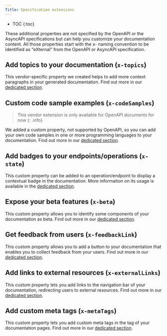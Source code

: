 ```yaml
---
Title: Specification extensions
---
```


- TOC
{:toc}

These additional properties are not specified by the OpenAPI or the AsyncAPI specifications but can help you customize your documentation content. All those properties start with the x- naming convention to be identified as “eXternal” from the OpenAPI or AsyncAPI specification.

## Add topics to your documentation (`x-topics`)

This vendor-specific property we created helps to add more context paragraphs in your generated documentation. Find out more in our [dedicated section](/help/enhance-documentation-content/topics/).

## Custom code sample examples (`x-codeSamples`)

> This vendor extension is only available for OpenAPI documents for now
{: .info}

We added a custom property, not supported by OpenAPI, so you can add your own code samples in one or more programming languages to your documentation. Find out more in our [dedicated section](/help/specification-support/doc-code-samples).

## Add badges to your endpoints/operations (`x-state`) 

This custom property can be added to an operation/endpoint to display a contextual badge in the documentation.
More information on its usage is available in the [dedicated section](/help/specification-support/doc-badges).

## Expose your beta features (`x-beta`)

This custom property allows you to identify some components of your documentation as beta. Find out more in our [dedicated section](/help/specification-support/doc-badges/#beta).

## Get feedback from users (`x-feedbackLink`)

This custom property allows you to add a button to your documentation that enables you to collect feedback from your users. Find out more in our [dedicated section](/help/publish-documentation/feedback).

## Add links to external resources (`x-externalLinks`)

This custom property lets you add links to the navigation bar of your documentation, redirecting users to external resources. Find out more in our [dedicated section](/help/publish-documentation/external-links).

## Add custom meta tags (`x-metaTags`)

This custom property lets you add custom meta tags in the <head> tag of your documentation pages. Find out more in our [dedicated section](/help/specification-support/meta-tags).
